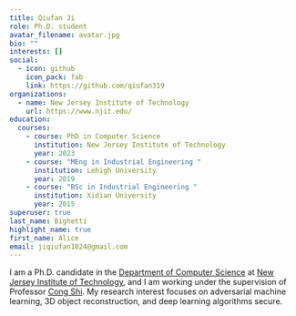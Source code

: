 ```yaml
---
title: Qiufan Ji
role: Ph.D. student
avatar_filename: avatar.jpg
bio: ""
interests: []
social:
  - icon: github
    icon_pack: fab
    link: https://github.com/qiufan319
organizations:
  - name: New Jersey Institute of Technology
    url: https://www.njit.edu/
education:
  courses:
    - course: PhD in Computer Science
      institution: New Jersey Institute of Technology
      year: 2023
    - course: "MEng in Industrial Engineering "
      institution: Lehigh University
      year: 2019
    - course: "BSc in Industrial Engineering "
      institution: Xidian University
      year: 2015
superuser: true
last_name: Bighetti
highlight_name: true
first_name: Alice
email: jiqiufan1024@gmail.com
---
```

I am a Ph.D. candidate in the [Department of Computer Science](https://cs.njit.edu/) at [New Jersey Institute of Technology](https://www.njit.edu/), and I am working under the supervision of Professor [Cong Shi](https://web.njit.edu/~cs638/). My research interest focuses on adversarial machine learning, 3D object reconstruction, and deep learning algorithms secure.